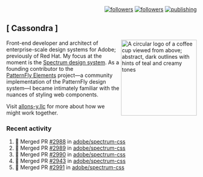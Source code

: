 <p align="right"><a rel="me" href="https://front-end.social/@castastrophe">
    <img alt="followers" title="Follow me on Mastodon" src="https://img.shields.io/mastodon/follow/109297102751309835?domain=https%3A%2F%2Ffront-end.social&label=Follow&logo=mastodon&logoColor=white&style=for-the-badge&labelColor=008080&color=006969"/></a>
  <a href="https://codepen.io/castastrophe/">
    <img alt="followers" title="Follow me on CodePen" src="https://img.shields.io/badge/23-1?color=640464&labelColor=7c007c&style=for-the-badge&logo=codepen&label=Follow"/></a>
<a href="https://castastrophe.medium.com/">
    <img alt="publishing" title="View articles on Medium" src="https://img.shields.io/badge/107-1?color=666&labelColor=444&label=subscribe&logo=medium&logoColor=white&style=for-the-badge"/></a>
</p>

## [&nbsp;Cassondra&nbsp;]

<img align="right" src="https://github-production-user-asset-6210df.s3.amazonaws.com/1840295/253016758-ba468774-1cd3-42c2-8f43-947b5eeb5edf.png" height="200" alt="A circular logo of a coffee cup viewed from above; abstract, dark outlines with hints of teal and creamy tones">

Front-end developer and architect of enterprise-scale design systems for Adobe; previously of Red Hat. My focus at the moment is the [Spectrum design system](https://github.com/adobe/spectrum-css). As a founding contributor to the [PatternFly&nbsp;Elements](https://github.com/patternfly/patternfly-elements) project&mdash;a community implementation of the PatternFly design system&mdash;I became intimately familiar with the nuances of styling web components.

Visit [allons-y.llc](http://allons-y.llc/) for more about how we might work together.

### Recent activity

<!--START_SECTION:activity-->
1. 🎉 Merged PR [#2988](https://github.com/adobe/spectrum-css/pull/2988) in [adobe/spectrum-css](https://github.com/adobe/spectrum-css)
2. 🎉 Merged PR [#2989](https://github.com/adobe/spectrum-css/pull/2989) in [adobe/spectrum-css](https://github.com/adobe/spectrum-css)
3. 🎉 Merged PR [#2990](https://github.com/adobe/spectrum-css/pull/2990) in [adobe/spectrum-css](https://github.com/adobe/spectrum-css)
4. 🎉 Merged PR [#2943](https://github.com/adobe/spectrum-css/pull/2943) in [adobe/spectrum-css](https://github.com/adobe/spectrum-css)
5. 🎉 Merged PR [#2991](https://github.com/adobe/spectrum-css/pull/2991) in [adobe/spectrum-css](https://github.com/adobe/spectrum-css)
<!--END_SECTION:activity-->
